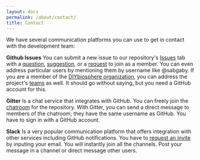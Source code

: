 ```yaml
---
layout: docs
permalink: /about/contact/
title: Contact
---
```


We have several communication platforms you can use to get in contact with the development team:

**Github Issues**
You can submit a new issue to our repository's [Issues] tab with a [question], [suggestion], or a [request] to join as a member. You can even address particular users by mentioning them by username like @sabgaby. If you are a member of the [DIYbiosphere organization], you can address the project's [teams] as well. It should go without saying, but you need a GitHub account for this.

**Gitter**
Is a chat service that integrates with GitHub. You can freely join the [chatroom] for the repository. With Gitter, you can send a direct message to members of the chatroom; they have the same username as GitHub. You have to sign in with a GitHub account.

**Slack**
Is a very popular communication platform that offers integration with other services including GitHub notifications. You have to [request an invite] by inputing your email. You will instantly join all the channels. Post your message in a channel or direct message other users.

[Issues]: https://github.com/DIYbiosphere/sphere.dir/issues
[question]: /help/contributing/#ask-a-question
[suggestion]: /help/contributing/#make-a-suggestion
[request]: /help/contributing/#apply-for-mumbership
[teams]: https://github.com/orgs/DIYbiosphere/teams
[DIYbiosphere organization]: https://github.com/DIYbiosphere
[chatroom]: https://gitter.im/DIYbiosphere/sphere.dir?utm_source=share-link&utm_medium=link&utm_campaign=share-link
[request an invite]: https://diybiosphere.herokuapp.com/
